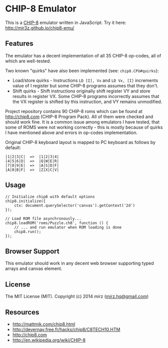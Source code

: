 CHIP-8 Emulator
===============

This is a [CHIP-8](http://en.wikipedia.org/wiki/CHIP-8) emulator written in JavaScript.
Try it here: http://mir3z.github.io/chip8-emu/

Features
--------

The emulator has a decent implementation of all 35 CHIP-8 op-codes, all of which are well-tested.

Two known "quirks" have also been implemented (see: `chip8.CPU#quirks`):

* Load/store quirks - Instructions `LD [I], Vx` and `LD Vx, [I]` increments value of I register but some CHIP-8 
programs assumes that they don't.
* Shift quirks - Shift instructions originally shift register VY and store results in register VX. Some CHIP-8 
programs incorrectly assumes that the VX register is shifted by this instruction, and VY remains unmodified.

Project repository contains 90 CHIP-8 roms which can be found at http://chip8.com (CHIP-8 Program Pack). All of them
were checked and should work fine. It is a common issue among emulators I have tested, that some of ROMS were not
working correctly - this is mostly because of quirks I have mentioned above and errors in op-codes implementation.

Original CHIP-8 keyboard layout is mapped to PC keyboard as follows by default:
    
    |1|2|3|C|  =>  |1|2|3|4|
    |4|5|6|D|  =>  |Q|W|E|R|
    |7|8|9|E|  =>  |A|S|D|F|
    |A|0|B|F|  =>  |Z|X|C|V|

Usage
-----

```
// Initialize chip8 with default options
chip8.initialize({
    ctx: document.querySelector('canvas').getContext('2d')
});

// Load ROM file asynchronously...
chip8.loadROM('roms/Puzzle.ch8', function () {
    // ... and run emulator when ROM loading is done
    chip8.run();
});
```

Browser Support
---------------
This emulator should work in any decent web browser supporting typed arrays and canvas element.

License
-------
The MIT License (MIT). Copyright (c) 2014 mirz (mirz.hq@gmail.com)

Resources
---------
* http://mattmik.com/chip8.html
* http://devernay.free.fr/hacks/chip8/C8TECH10.HTM
* http://chip8.com
* http://en.wikipedia.org/wiki/CHIP-8